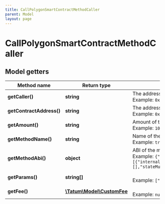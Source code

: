 ```yaml
---
title: CallPolygonSmartContractMethodCaller
parent: Model
layout: page
---
```


# CallPolygonSmartContractMethodCaller

## Model getters

Method name | Return type | Description | Notes
------------ | ------------- | ------------- | -------------
**getCaller()** | **string** | The address of the account, which will be sender and fee payer of this transaction <br>Example: `0x687422eEA2cB73B5d3e242bA5456b782919AFc85` |
**getContractAddress()** | **string** | The address of the smart contract <br>Example: `0xC9c8ba8C7e2EAF43e84330Db08915A8106d7bD74` |
**getAmount()** | **string** | Amount of the assets to be sent. <br>Example: `100000` | [optional]
**getMethodName()** | **string** | Name of the method to invoke on smart contract. <br>Example: `transfer` |
**getMethodAbi()** | **object** | ABI of the method to invoke. <br>Example: `{"inputs":[{"internalType":"uint256","name":"amount","type":"uint256"}],"name":"stake","outputs":[],"stateMutability":"nonpayable","type":"function"}` |
**getParams()** | **string[]** |  <br>Example: `["0x632"]` |
**getFee()** | [**\Tatum\Model\CustomFee**](../CustomFee) |  <br>Example: `null` | [optional]


